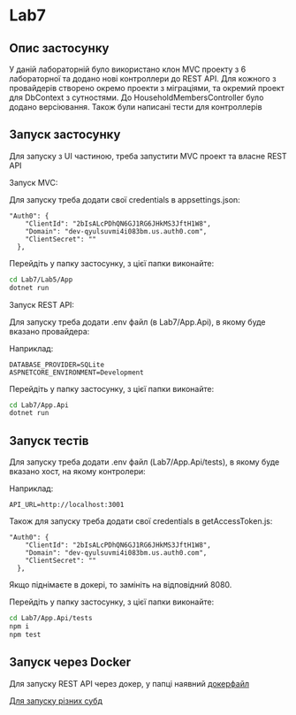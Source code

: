 ﻿# Lab7
## Опис застосунку
У даній лабораторній було використано клон MVC проекту з 6 лабораторної та додано нові контроллери до REST API. Для кожного з провайдерів створено окремо проекти з міграціями, та окремий проект для DbContext з сутностями.
До HouseholdMembersController було додано версіювання. Також були написані тести для контроллерів
## Запуск застосунку
Для запуску з UI частиною, треба запустити MVC проект та власне REST API

Запуск MVC:

Для запуску треба додати свої credentials в appsettings.json:
```  
"Auth0": {
    "ClientId": "2bIsALcPDhQN6GJ1RG6JHkMS3JftH1W8",
    "Domain": "dev-qyulsuvmi4i083bm.us.auth0.com",
    "ClientSecret": ""
  },
```

Перейдіть у папку застосунку, з цієї папки виконайте:
```bash
cd Lab7/Lab5/App
dotnet run
```

Запуск REST API:

Для запуску треба додати .env файл (в Lab7/App.Api), в якому буде вказано провайдера:

Наприклад:
```
DATABASE_PROVIDER=SQLite
ASPNETCORE_ENVIRONMENT=Development
```

Перейдіть у папку застосунку, з цієї папки виконайте:
```bash
cd Lab7/App.Api
dotnet run
```

## Запуск тестів
Для запуску треба додати .env файл (Lab7/App.Api/tests), в якому буде вказано хост, на якому контролери:

Наприклад:
```
API_URL=http://localhost:3001
```

Також для запуску треба додати свої credentials в getAccessToken.js:
```  
"Auth0": {
    "ClientId": "2bIsALcPDhQN6GJ1RG6JHkMS3JftH1W8",
    "Domain": "dev-qyulsuvmi4i083bm.us.auth0.com",
    "ClientSecret": ""
  },
```

Якщо піднімаєте в докері, то замініть на відповідний 8080.

Перейдіть у папку застосунку, з цієї папки виконайте:
```bash
cd Lab7/App.Api/tests
npm i
npm test
```
## Запуск через Docker 
Для запуску REST API через докер, у папці наявний [докерфайл](App.Api/Dockerfile)

[Для запуску різних субд](docker-compose.yml) 
